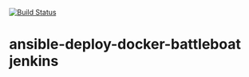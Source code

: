 [![Build Status](http://ec2-34-229-58-92.compute-1.amazonaws.com/buildStatus/icon?job=battleboat-jenkins-ci)](http://ec2-34-229-58-92.compute-1.amazonaws.com/job/battleboat-jenkins-ci/)


# ansible-deploy-docker-battleboat jenkins 

